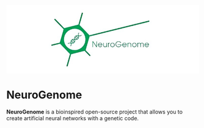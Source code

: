 <img src="docs/NeuroGenome_1_2.jpeg" align="middle" width="1000"/>

# NeuroGenome

**NeuroGenome** is a bioinspired open-source project that allows you to create artificial neural networks with a genetic code.